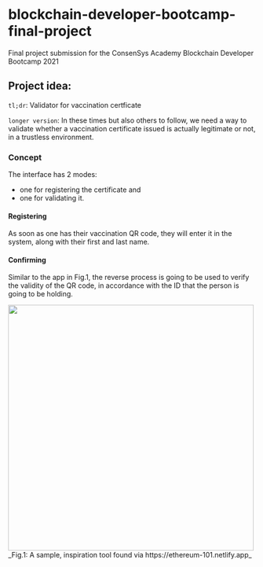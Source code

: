 # blockchain-developer-bootcamp-final-project
Final project submission for the ConsenSys Academy Blockchain Developer Bootcamp 2021

## Project idea:

`tl;dr`: Validator for vaccination certficate

`longer version`: 
In these times but also others to follow, we need a way to validate whether a vaccination certificate issued is actually legitimate or not, in a trustless environment. 

### Concept
The interface has 2 modes:
- one for registering the certificate and
- one for validating it.

#### Registering
As soon as one has their vaccination QR code, they will enter it in the system, along with their first and last name.

#### Confirming
Similar to the app in Fig.1, the reverse process is going to be used to verify the validity of the QR code, in accordance with the ID that the person is going to be holding.

<img src="https://user-images.githubusercontent.com/5063813/135172098-a38dd1cc-3f02-4da2-b71f-c07255b2da70.png" width=500/>
_Fig.1: A sample, inspiration tool found via https://ethereum-101.netlify.app_
